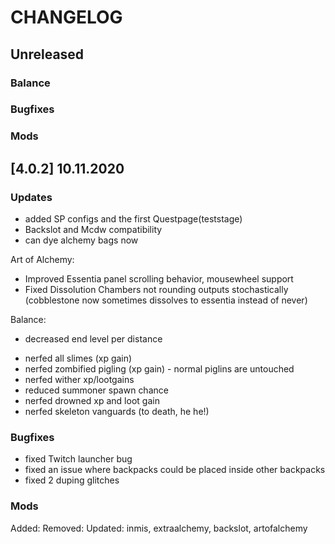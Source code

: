 # CHANGELOG

## Unreleased

### Balance
### Bugfixes
### Mods

## [4.0.2] 10.11.2020

### Updates 
+ added SP configs and the first Questpage(teststage)
+ Backslot and Mcdw compatibility
+ can dye alchemy bags now

Art of Alchemy:
+ Improved Essentia panel scrolling behavior, mousewheel support
+ Fixed Dissolution Chambers not rounding outputs stochastically
(cobblestone now sometimes dissolves to essentia instead of never)

Balance:
+ decreased end level per distance
- nerfed all slimes (xp gain)
- nerfed zombified pigling (xp gain) - normal piglins are untouched
- nerfed wither xp/lootgains
- reduced summoner spawn chance
- nerfed drowned xp and loot gain
- nerfed skeleton vanguards (to death, he he!)

### Bugfixes
+ fixed Twitch launcher bug
+ fixed an issue where backpacks could be placed inside other backpacks
+ fixed 2 duping glitches

### Mods
Added:
Removed:
Updated: inmis, extraalchemy, backslot, artofalchemy
